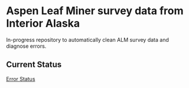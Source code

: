 
# Aspen Leaf Miner survey data from Interior Alaska

In-progress repository to automatically clean ALM survey data and
diagnose errors.

## Current Status

[Error Status](errors.md)

<!-- Here's another attempted edit -->
<!-- Possible workflow: -->
<!--   Read in new data -->
<!--   Check to make sure that all of the columns are detectable by the metadata?   -->
<!--   By default, see if the 2023 metadataa works on them?   -->
<!--   Use build status fail/pass -->
<!--   Use targets (or similar) to detect if a change has been made to the input files (or detect if new files have been added?); key them to a github action -->
<!-- # Design Ideas -->
<!-- Define the human-readable metadata in a csv file, separate for each 'level'.  Automatically read in the appropriate data to the readmes for each canonical subset -->
<!-- ## Directory structure: -->
<!-- - raw_data: contains annual CSV files -->
<!--   - early -->
<!--   - late -->
<!-- - canonical_data: contains uniformly corrected data separated by database table; each subdir contains oen file per year -->
<!--   - leaf_early -->
<!--   - leaf_late -->
<!--   - surface_early -->
<!--   - surface_late -->
<!--   - pupa_late -->
<!--   - parasite_late -->
<!-- - combined_data: contains combinations of canonical_data; only csv files, no directories -->
<!--   - leaf_early.csv, leaf_l.ate.csv : rows correspond to leaf -->
<!--   - leaf_surface_early.csv, leaf_surface_late.csv : rows correspond to surface; should be two per leaf, with no drops -->
<!--   - pupa_leaf_surface_late.csv: rows correspond to observed pupa; leaves/surfaces without pupa are excluded -->
<!--   - parasite_pupa_leaf_surface_late.csv: rows corresponding to parasites: leaves/surfaces/pupa without parasites are excluded -->
<!-- ## Target Goals: -->
<!-- - Inputs: -->
<!--   - Metadata Dictionary ( A file that somehow defines how files refer to the same things.  Maybe YML?) Should be text-editable by Pat/Diane -->
<!--   - Excel files in 2 directories; these will create dynamic branches -->
<!-- - Steps: -->
<!--   1. Read and clean input data create 2 or four output files for each... -->
<!--      - Write output files to the correct subdirectories -->
<!--   2. Read the cannonical data, create the combined_datasets; maybe useful to have several sub-sets, depending on each other -->
<!--      - leaf_early.csv -> leaf_surface_early.csv -->
<!--      - leaf_late.csv -> leaf_surface_late.csv -> pupa_leaf_surface_late.csv -> parasite_pupa_leaf_surface.csv -->
<!-- ## Todo list: -->
<!-- 1. New column name dictionary -->
<!-- 2. Fully functionalize scripts -->
<!-- <!-- 3.  -->
